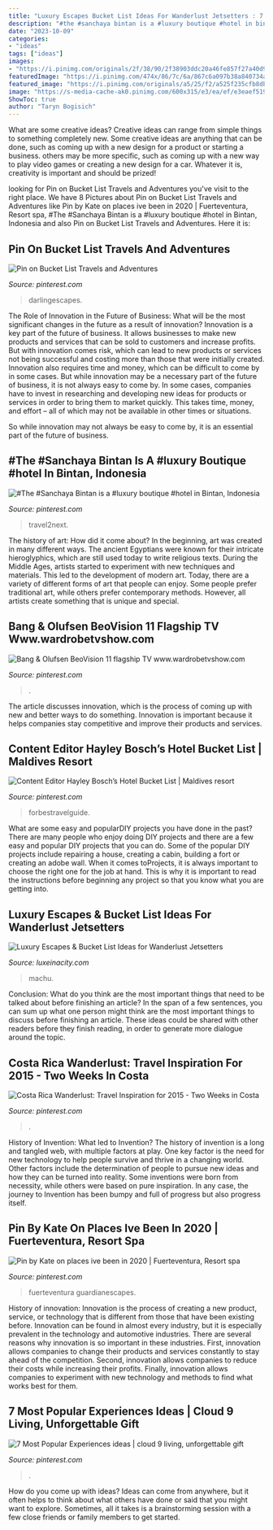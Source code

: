 ```yaml
---
title: "Luxury Escapes Bucket List Ideas For Wanderlust Jetsetters : 7 Most Popular Experiences Ideas"
description: "#the #sanchaya bintan is a #luxury boutique #hotel in bintan, indonesia"
date: "2023-10-09"
categories:
- "ideas"
tags: ["ideas"]
images:
- "https://i.pinimg.com/originals/2f/38/90/2f38903ddc20a46fe857f27a40d9f880.jpg"
featuredImage: "https://i.pinimg.com/474x/86/7c/6a/867c6a097b38a840734a1c2c24f34f1d.jpg"
featured_image: "https://i.pinimg.com/originals/a5/25/f2/a525f235cfb8db0a084e729349b8b6c9.jpg"
image: "https://s-media-cache-ak0.pinimg.com/600x315/e3/ea/ef/e3eaef519244fcac9d27809857f55707.jpg"
ShowToc: true
author: "Taryn Bogisich"
---
```



What are some creative ideas?
Creative ideas can range from simple things to something completely new. Some creative ideas are anything that can be done, such as coming up with a new design for a product or starting a business. others may be more specific, such as coming up with a new way to play video games or creating a new design for a car. Whatever it is, creativity is important and should be prized!

	

		
looking for Pin on Bucket List Travels and Adventures you've visit to the right place. We have 8 Pictures about Pin on Bucket List Travels and Adventures like Pin by Kate on places ive been in 2020 | Fuerteventura, Resort spa, #The #Sanchaya Bintan is a #luxury boutique #hotel in Bintan, Indonesia and also Pin on Bucket List Travels and Adventures. Here it is:
		
    
## Pin On Bucket List Travels And Adventures

<img loading=lazy src="https://i.pinimg.com/474x/86/7c/6a/867c6a097b38a840734a1c2c24f34f1d.jpg" onerror="this.onerror=null;this.src='https://tse1.mm.bing.net/th?id=OIP.YeAx_njm9ELIQCwOJBRuSgAAAA&amp;pid=15.1';" alt="Pin on Bucket List Travels and Adventures">

_Source: pinterest.com_

>darlingescapes. 

	

The Role of Innovation in the Future of Business: What will be the most significant changes in the future as a result of innovation?
Innovation is a key part of the future of business. It allows businesses to make new products and services that can be sold to customers and increase profits. But with innovation comes risk, which can lead to new products or services not being successful and costing more than those that were initially created. Innovation also requires time and money, which can be difficult to come by in some cases.
But while innovation may be a necessary part of the future of business, it is not always easy to come by. In some cases, companies have to invest in researching and developing new ideas for products or services in order to bring them to market quickly. This takes time, money, and effort – all of which may not be available in other times or situations.

So while innovation may not always be easy to come by, it is an essential part of the future of business.

    
## #The #Sanchaya Bintan Is A #luxury Boutique #hotel In Bintan, Indonesia

<img loading=lazy src="https://i.pinimg.com/originals/86/f3/ca/86f3ca155b0c58dd9278999dee8a8ec7.jpg" onerror="this.onerror=null;this.src='https://tse1.mm.bing.net/th?id=OIP.FOMyTnvLzErIjXebv4tDsgHaLH&amp;pid=15.1';" alt="#The #Sanchaya Bintan is a #luxury boutique #hotel in Bintan, Indonesia">

_Source: pinterest.com_

>travel2next. 

	

The history of art: How did it come about?
In the beginning, art was created in many different ways. The ancient Egyptians were known for their intricate hieroglyphics, which are still used today to write religious texts. During the Middle Ages, artists started to experiment with new techniques and materials. This led to the development of modern art.
Today, there are a variety of different forms of art that people can enjoy. Some people prefer traditional art, while others prefer contemporary methods. However, all artists create something that is unique and special.

    
## Bang &amp; Olufsen BeoVision 11 Flagship TV Www.wardrobetvshow.com

<img loading=lazy src="https://s-media-cache-ak0.pinimg.com/600x315/e3/ea/ef/e3eaef519244fcac9d27809857f55707.jpg" onerror="this.onerror=null;this.src='https://tse2.mm.bing.net/th?id=OIP.uiYOJ7sEWil0dD0zWnLnZQHaD4&amp;pid=15.1';" alt="Bang &amp; Olufsen BeoVision 11 flagship TV www.wardrobetvshow.com">

_Source: pinterest.com_

>. 

	

The article discusses innovation, which is the process of coming up with new and better ways to do something. Innovation is important because it helps companies stay competitive and improve their products and services.

    
## Content Editor Hayley Bosch’s Hotel Bucket List | Maldives Resort

<img loading=lazy src="https://i.pinimg.com/originals/a5/25/f2/a525f235cfb8db0a084e729349b8b6c9.jpg" onerror="this.onerror=null;this.src='https://tse1.mm.bing.net/th?id=OIP.PeWVpVpGY1NB3NpQQ1Mw-QHaJF&amp;pid=15.1';" alt="Content Editor Hayley Bosch’s Hotel Bucket List | Maldives resort">

_Source: pinterest.com_

>forbestravelguide. 

	

What are some easy and popularDIY projects you have done in the past?
There are many people who enjoy doing DIY projects and there are a few easy and popular DIY projects that you can do. Some of the popular DIY projects include repairing a house, creating a cabin, building a fort or creating an adobe wall. When it comes toProjects, it is always important to choose the right one for the job at hand. This is why it is important to read the instructions before beginning any project so that you know what you are getting into.

    
## Luxury Escapes &amp; Bucket List Ideas For Wanderlust Jetsetters

<img loading=lazy src="http://www.luxeinacity.com/wp-content/uploads/2015/04/Inca-Trail-610x610.jpg" onerror="this.onerror=null;this.src='https://tse2.mm.bing.net/th?id=OIP.dg3kGx9F0iIAWVX5vYrFxwHaHa&amp;pid=15.1';" alt="Luxury Escapes &amp; Bucket List Ideas for Wanderlust Jetsetters">

_Source: luxeinacity.com_

>machu. 

	

Conclusion: What do you think are the most important things that need to be talked about before finishing an article?
In the span of a few sentences, you can sum up what one person might think are the most important things to discuss before finishing an article. These ideas could be shared with other readers before they finish reading, in order to generate more dialogue around the topic.

    
## Costa Rica Wanderlust: Travel Inspiration For 2015 - Two Weeks In Costa

<img loading=lazy src="https://i.pinimg.com/originals/2f/38/90/2f38903ddc20a46fe857f27a40d9f880.jpg" onerror="this.onerror=null;this.src='https://tse1.mm.bing.net/th?id=OIP.yTs6B2_GnBVnJC5MO8Ee9wHaFj&amp;pid=15.1';" alt="Costa Rica Wanderlust: Travel Inspiration for 2015 - Two Weeks in Costa">

_Source: pinterest.com_

>. 

	

History of Invention: What led to Invention?
The history of invention is a long and tangled web, with multiple factors at play. One key factor is the need for new technology to help people survive and thrive in a changing world. Other factors include the determination of people to pursue new ideas and how they can be turned into reality. Some inventions were born from necessity, while others were based on pure inspiration. In any case, the journey to Invention has been bumpy and full of progress but also progress itself.

    
## Pin By Kate On Places Ive Been In 2020 | Fuerteventura, Resort Spa

<img loading=lazy src="https://i.pinimg.com/originals/26/48/29/2648293806d9de86358187ae82cca15f.jpg" onerror="this.onerror=null;this.src='https://tse4.mm.bing.net/th?id=OIP.alZ3ngvMM0kfMwJbQA63-gHaFT&amp;pid=15.1';" alt="Pin by Kate on places ive been in 2020 | Fuerteventura, Resort spa">

_Source: pinterest.com_

>fuerteventura guardianescapes. 

	

History of innovation:
Innovation is the process of creating a new product, service, or technology that is different from those that have been existing before. Innovation can be found in almost every industry, but it is especially prevalent in the technology and automotive industries. There are several reasons why innovation is so important in these industries. First, innovation allows companies to change their products and services constantly to stay ahead of the competition. Second, innovation allows companies to reduce their costs while increasing their profits. Finally, innovation allows companies to experiment with new technology and methods to find what works best for them.

    
## 7 Most Popular Experiences Ideas | Cloud 9 Living, Unforgettable Gift

<img loading=lazy src="https://i.pinimg.com/474x/bd/f0/4b/bdf04bf94a03ff276ae5ac34dcda6265.jpg" onerror="this.onerror=null;this.src='https://tse1.mm.bing.net/th?id=OIP.FNcpNhH1fvhc_dtomChkIAAAAA&amp;pid=15.1';" alt="7 Most Popular Experiences ideas | cloud 9 living, unforgettable gift">

_Source: pinterest.com_

>. 

	

How do you come up with ideas?
Ideas can come from anywhere, but it often helps to think about what others have done or said that you might want to explore. Sometimes, all it takes is a brainstorming session with a few close friends or family members to get started.

